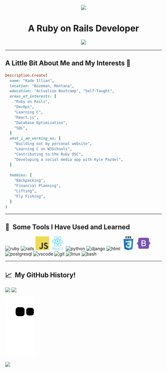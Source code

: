 <p align="center">
  <img src="https://capsule-render.vercel.app/api?type=waving&color=gradient&text=Hi,%20I'm%20Kade!&height=100&section=header"/>
</p>

<h1 align="center">
  A Ruby on Rails Developer
</h1>

<p align="center">
  <img src="https://media.tenor.com/JJ_is357rXYAAAAM/spike-monkey-typing.gif">
</p>

---

<h2>A Little Bit About Me and My Interests 📸</h2>

```ruby
Description.Create(
  name: "Kade Illian",
  location: "Bozeman, Montana",
  education: "Actualize Bootcamp", "Self-Taught",
  areas_of_interests: [
    "Ruby on Rails",
    "DevOps",
    "Learning C",
    "React.js",
    "Database Optimization",
    "SQL",
  ]
  what_i_am_working_on: [
    "Building out my personal website",
    "Learning C on W3Schools",
    "Contributing to the Ruby OSC",
    "Developing a social media app with Kyle Pazdel",
  ]
  
  hobbies: [
    "Backpacking",
    "Financial Planning",
    "Lifting",
    "Fly Fishing",
  ]
)
```
  
---  
  
<h2> 🚀 &nbsp;Some Tools I Have Used and Learned</h2>
<p align="left">
<img src="https://cdn.jsdelivr.net/gh/devicons/devicon/icons/ruby/ruby-original.svg" alt="ruby" width="45" height="45"/>
<img src="https://cdn.jsdelivr.net/gh/devicons/devicon/icons/rails/rails-plain-wordmark.svg" alt="rails" width="45" height="45"/>
<img src="https://raw.githubusercontent.com/devicons/devicon/master/icons/javascript/javascript-original.svg" alt="javascript" width="45" height="45" />
<img src="https://raw.githubusercontent.com/devicons/devicon/master/icons/react/react-original-wordmark.svg" alt="react" width="45" height="45" />
<img src="https://cdn.jsdelivr.net/gh/devicons/devicon/icons/python/python-original.svg" alt="python" width="45" height="45"/>
<img src="https://cdn.jsdelivr.net/gh/devicons/devicon/icons/django/django-plain.svg" alt="django" width="45" height="45"/>
<img src="https://cdn.jsdelivr.net/gh/devicons/devicon/icons/html5/html5-original.svg" alt="html" width="45" height="45"/>
<img src="https://raw.githubusercontent.com/devicons/devicon/master/icons/css3/css3-original-wordmark.svg" alt="css3" width="45" height="45" />
<img src="https://raw.githubusercontent.com/devicons/devicon/master/icons/bootstrap/bootstrap-plain.svg" alt="bootstrap" width="45" height="45" />
<img src="https://cdn.jsdelivr.net/gh/devicons/devicon/icons/postgresql/postgresql-original.svg" alt="postgresql" width="45" height="45"/>
<img src="https://cdn.jsdelivr.net/gh/devicons/devicon/icons/vscode/vscode-original.svg" alt="vscode" width="45" height="45"/>  
<img src="https://cdn.jsdelivr.net/gh/devicons/devicon/icons/git/git-original.svg" alt="git" width="45" height="45"/>
<img src="https://cdn.jsdelivr.net/gh/devicons/devicon/icons/linux/linux-original.svg" alt="linux" width="45" height="45"/>       
<img src="https://cdn.jsdelivr.net/gh/devicons/devicon/icons/bash/bash-original.svg" alt="bash" width="45" height="45"/>
</p>

---

<h2> 📈 &nbsp;My GitHub History!</h2>
<img align="center" height="180em" src="https://github-readme-stats.vercel.app/api?username=thepiyushmalhotra&theme=noctis_minimus&show_icons=true" />
<img align="center" height="180em" src="https://github-readme-stats.vercel.app/api/top-langs/?username=kadeillian21&theme=noctis_minimus&layout=compact" /> 

![Snake animation](https://github.com/kadeillian21/kadeillian21/blob/output/github-contribution-grid-snake.svg)
  
<p align="left">
  <img src="https://capsule-render.vercel.app/api?type=waving&color=gradient&height=100&section=footer"/>
</p>
<!---
kadeillian21/kadeillian21 is a ✨ special ✨ repository because its `README.md` (this file) appears on your GitHub profile.
You can click the Preview link to take a look at your changes.
--->

